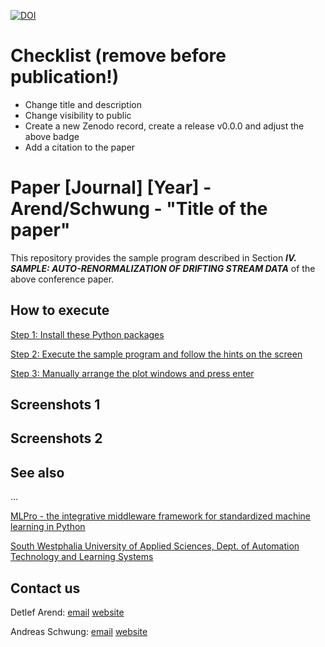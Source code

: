[![DOI](https://zenodo.org/badge/DOI/10.5281/zenodo.13995893.svg)](https://doi.org/10.5281/zenodo.13995893)

# Checklist (remove before publication!)

- Change title and description
- Change visibility to public
- Create a new Zenodo record, create a release v0.0.0 and adjust the above badge
- Add a citation to the paper


# Paper [Journal] [Year] - Arend/Schwung - "Title of the paper"
This repository provides the sample program described in Section _**IV. SAMPLE: AUTO-RENORMALIZATION OF DRIFTING
STREAM DATA**_ of the above conference paper.

## How to execute

[Step 1: Install these Python packages](requirements.txt)

[Step 2: Execute the sample program and follow the hints on the screen](src/sample_auto-renormalization_of_drifting_stream_data.py)

[Step 3: Manually arrange the plot windows and press enter](video/window_arrangement.gif)

## Screenshots 1

## Screenshots 2

## See also

...

[MLPro - the integrative middleware framework for standardized machine learning in Python](https://mlpro.readthedocs.io/)

[South Westphalia University of Applied Sciences, Dept. of Automation Technology and Learning Systems](https://www.fh-swf.de/de/forschung___transfer_4/labore_3/labs/labor_fuer_automatisierungstechnik__soest_1/standardseite_57.php)


## Contact us

Detlef Arend: [email](mailto:arend.detlef@fh-swf.de?subject=Your%20paper%20on%20the%20ieee%20icsp%202025%20conference) [website](https://www.fh-swf.de/de/ueber_uns/standorte_4/soest_4/fb_eet/doz_eet/mitarbeiter_4/arend/index.php)

Andreas Schwung: [email](mailto:schwung.andreas@fh-swf.de?subject=Your%20paper%20on%20the%20ieee%20icsp%202025%20conference) [website](https://www.fh-swf.de/de/ueber_uns/standorte_4/soest_4/fb_eet/doz_eet/profs_eet/schwung/index.php)
